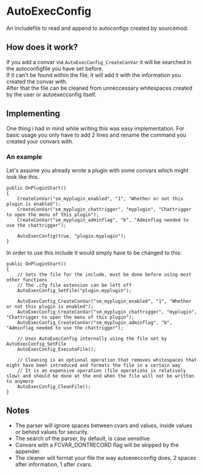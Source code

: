 # AutoExecConfig  
An includefile to read and append to autoconfigs created by sourcemod.  


## How does it work?
If you add a convar via `AutoExecConfig_CreateConVar` it will be searched in the autoconfigfile you have set before.  
If it can't be found within the file, it will add it with the information you created the convar with.  
After that the file can be cleaned from unneccessary whitespaces created by the user or autoexecconfig itself.  



## Implementing
One thing i had in mind while writing this was easy implementation. For basic usage you only have to add 2 lines and rename the command you created your convars with.  

### An example

Let's assume you already wrote a plugin with some convars which might look like this.

```SourcePawn
public OnPluginStart()
{
	CreateConVar("sm_myplugin_enabled", "1", "Whether or not this plugin is enabled");
	CreateConVar("sm_myplugin_chattrigger", "myplugin", "Chattrigger to open the menu of this plugin");
	CreateConVar("sm_myplugin_adminflag", "b", "Adminflag needed to use the chattrigger");
	
	AutoExecConfig(true, "plugin.myplugin");
}
```

In order to use this include it would simply have to be changed to this:  

```SourcePawn
public OnPluginStart()
{
	// Sets the file for the include, must be done before using most other functions
	// The .cfg file extension can be left off
	AutoExecConfig_SetFile("plugin.myplugin");
	
	AutoExecConfig_CreateConVar("sm_myplugin_enabled", "1", "Whether or not this plugin is enabled");
	AutoExecConfig_CreateConVar("sm_myplugin_chattrigger", "myplugin", "Chattrigger to open the menu of this plugin");
	AutoExecConfig_CreateConVar("sm_myplugin_adminflag", "b", "Adminflag needed to use the chattrigger");
	
	// Uses AutoExecConfig internally using the file set by AutoExecConfig_SetFile
	AutoExecConfig_ExecuteFile();
	
	// Cleaning is an optional operation that removes whitespaces that might have been introduced and formats the file in a certain way
	// It is an expensive operation (file operations is relatively slow) and should be done at the end when the file will not be written to anymore
	AutoExecConfig_CleanFile();
}
```
    
## Notes
* The parser will ignore spaces between cvars and values, inside values or behind values for security.  
* The search of the parser, by default, is case sensitive.
* Convars with a FCVAR_DONTRECORD flag will be skipped by the appender.
* The cleaner will format your file the way autoexecconfig does, 2 spaces after information, 1 after cvars.